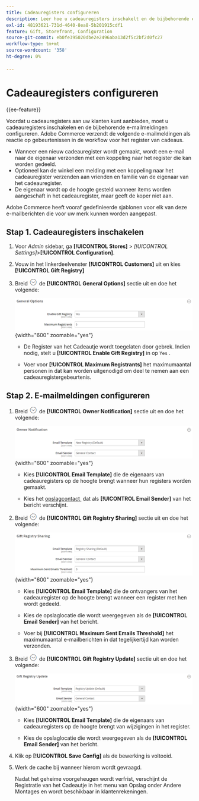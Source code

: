 ```yaml
---
title: Cadeauregisters configureren
description: Leer hoe u cadeauregisters inschakelt en de bijbehorende e-mailmeldingen configureert.
exl-id: 48193621-731d-4640-8ea8-5b201915cdf1
feature: Gift, Storefront, Configuration
source-git-commit: eb0fe395020dbe2e2496aba13d2f5c2bf2d0fc27
workflow-type: tm+mt
source-wordcount: '358'
ht-degree: 0%

---
```


# Cadeauregisters configureren

{{ee-feature}}

Voordat u cadeauregisters aan uw klanten kunt aanbieden, moet u cadeauregisters inschakelen en de bijbehorende e-mailmeldingen configureren. Adobe Commerce verzendt de volgende e-mailmeldingen als reactie op gebeurtenissen in de workflow voor het register van cadeaus.

- Wanneer een nieuw cadeauregister wordt gemaakt, wordt een e-mail naar de eigenaar verzonden met een koppeling naar het register die kan worden gedeeld.
- Optioneel kan de winkel een melding met een koppeling naar het cadeauregister verzenden aan vrienden en familie van de eigenaar van het cadeauregister.
- De eigenaar wordt op de hoogte gesteld wanneer items worden aangeschaft in het cadeauregister, maar geeft de koper niet aan.

Adobe Commerce heeft vooraf gedefinieerde sjablonen voor elk van deze e-mailberichten die voor uw merk kunnen worden aangepast.

## Stap 1. Cadeauregisters inschakelen

1. Voor _Admin_ sidebar, ga **[!UICONTROL Stores]** > _[!UICONTROL Settings]_>**[!UICONTROL Configuration]**.

1. Vouw in het linkerdeelvenster **[!UICONTROL Customers]** uit en kies **[!UICONTROL Gift Registry]**

1. Breid ![&#x200B; selecteur van de Uitbreiding &#x200B;](../assets/icon-display-expand.png) de **[!UICONTROL General Options]** sectie uit en doe het volgende:

   ![&#x200B; de configuratie van Klanten - het register van het gift algemene &#x200B;](../configuration-reference/customers/assets/gift-registry-general-options.png){width="600" zoomable="yes"}

   - De Register van het Cadeautje wordt toegelaten door gebrek. Indien nodig, stelt u **[!UICONTROL Enable Gift Registry]** in op `Yes` .

   - Voer voor **[!UICONTROL Maximum Registrants]** het maximumaantal personen in dat kan worden uitgenodigd om deel te nemen aan een cadeauregistergebeurtenis.

## Stap 2. E-mailmeldingen configureren

1. Breid ![&#x200B; selecteur van de Uitbreiding &#x200B;](../assets/icon-display-expand.png) de **[!UICONTROL Owner Notification]** sectie uit en doe het volgende:

   ![&#x200B; configuratie van Klanten - bericht van de bezitsregistratie van het cadeau &#x200B;](../configuration-reference/customers/assets/gift-registry-owner-notification.png){width="600" zoomable="yes"}

   - Kies **[!UICONTROL Email Template]** die de eigenaars van cadeauregisters op de hoogte brengt wanneer hun registers worden gemaakt.

   - Kies het [&#x200B; opslagcontact &#x200B;](../getting-started/store-details.md#store-email-addresses) dat als **[!UICONTROL Email Sender]** van het bericht verschijnt.

1. Breid ![&#x200B; selecteur van de Uitbreiding &#x200B;](../assets/icon-display-expand.png) de **[!UICONTROL Gift Registry Sharing]** sectie uit en doe het volgende:

   ![&#x200B; de configuratie van Klanten - het delen van het giftenregister &#x200B;](../configuration-reference/customers/assets/gift-registry-gift-registry-sharing.png){width="600" zoomable="yes"}

   - Kies **[!UICONTROL Email Template]** die de ontvangers van het cadeauregister op de hoogte brengt wanneer een register met hen wordt gedeeld.

   - Kies de opslaglocatie die wordt weergegeven als de **[!UICONTROL Email Sender]** van het bericht.

   - Voer bij **[!UICONTROL Maximum Sent Emails Threshold]** het maximumaantal e-mailberichten in dat tegelijkertijd kan worden verzonden.

1. Breid ![&#x200B; selecteur van de Uitbreiding &#x200B;](../assets/icon-display-expand.png) de **[!UICONTROL Gift Registry Update]** sectie uit en doe het volgende:

   ![&#x200B; configuratie van Klanten - de update van de giftenregister &#x200B;](../configuration-reference/customers/assets/gift-registry-gift-registry-update.png){width="600" zoomable="yes"}

   - Kies **[!UICONTROL Email Template]** die de eigenaars van cadeauregisters op de hoogte brengt van wijzigingen in het register.

   - Kies de opslaglocatie die wordt weergegeven als de **[!UICONTROL Email Sender]** van het bericht.

1. Klik op **[!UICONTROL Save Config]** als de bewerking is voltooid.

1. Werk de cache bij wanneer hierom wordt gevraagd.

   Nadat het geheime voorgeheugen wordt verfrist, verschijnt de Registratie van het Cadeautje in het menu van Opslag onder Andere Montages en wordt beschikbaar in klantenrekeningen.
